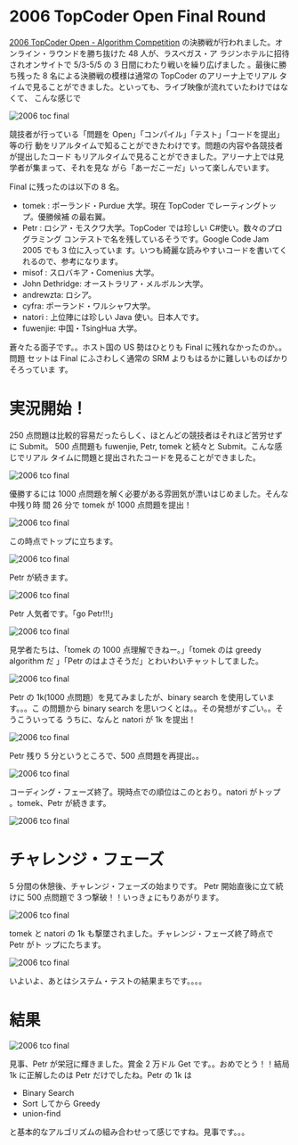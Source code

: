 # 2006 TopCoder Open Final Round

<!--
date = "2006-05-07"
-->

[2006 TopCoder Open - Algorithm Competition](http://www.topcoder.com/tc?module=Static&d1=tournaments&d2=tco06&d3=alg_description)
の決勝戦が行われました。オンライン・ラウンドを勝ち抜けた 48 人が、ラスベガス・ア
ラジンホテルに招待されオンサイトで 5/3-5/5 の 3 日間にわたり戦いを繰り広げました
。最後に勝ち残った 8 名による決勝戦の模様は通常の TopCoder のアリーナ上でリアル
タイムで見ることができました。といっても、ライブ映像が流れていたわけではなくて、
こんな感じで

![2006 toc final](http://static.flickr.com/44/143378605_08950cdd11_o.png)

競技者が行っている「問題を Open」「コンパイル」「テスト」「コードを提出」等の行
動をリアルタイムで知ることができたわけです。問題の内容や各競技者が提出したコード
もリアルタイムで見ることができました。アリーナ上では見学者が集まって、それを見な
がら「あーだこーだ」いって楽しんでいます。

Final に残ったのは以下の 8 名。

- tomek : ポーランド・Purdue 大学。現在 TopCoder でレーティングトップ。優勝候補
  の最右翼。
- Petr : ロシア・モスクワ大学。TopCoder では珍しい C\#使い。数々のプログラミング
  コンテストで名を残しているそうです。Google Code Jam 2005 でも 3 位に入っていま
  す。いつも綺麗な読みやすいコードを書いてくれるので、参考になります。
- misof : スロバキア・Comenius 大学。
- John Dethridge: オーストラリア・メルボルン大学。
- andrewzta: ロシア。
- cyfra: ポーランド・ワルシャワ大学。
- natori : 上位陣には珍しい Java 使い。日本人です。
- fuwenjie: 中国・TsingHua 大学。

蒼々たる面子です。。ホスト国の US 勢はひとりも Final に残れなかったのか。。問題
セットは Final にふさわしく通常の SRM よりもはるかに難しいものばかりそろっていま
す。

# 実況開始！

250 点問題は比較的容易だったらしく、ほとんどの競技者はそれほど苦労せずに
Submit。 500 点問題も fuwenjie, Petr, tomek と続々と Submit。こんな感じでリアル
タイムに問題と提出されたコードを見ることができました。

![2006 tco final](http://static.flickr.com/51/143382049_7fb44ec2fd_o.png)

優勝するには 1000 点問題を解く必要がある雰囲気が漂いはじめました。そんな中残り時
間 26 分で tomek が 1000 点問題を提出！

![2006 tco final](http://static.flickr.com/54/143380229_903b8124f2_o.png)

この時点でトップに立ちます。

![2006 tco final](http://static.flickr.com/48/143380591_980e98ef5c_o.png)

Petr が続きます。

![2006 tco final](http://static.flickr.com/49/143383228_bb6a895f46_o.png)

Petr 人気者です。「go Petr!!!」

![2006 tco final](http://static.flickr.com/47/143383770_5dc1fffed3_o.png)

見学者たちは、「tomek の 1000 点理解できねー。」「tomek のは greedy algorithm だ
」「Petr のはよさそうだ」とわいわいチャットしてました。

![2006 tco final](http://static.flickr.com/48/143384405_45218e28b4_o.png)

Petr の 1k(1000 点問題）を見てみましたが、binary search を使用しています。。。こ
の問題から binary search を思いつくとは。。その発想がすごい。。そうこういってる
うちに、なんと natori が 1k を提出！

![2006 tco final](http://static.flickr.com/54/143386042_389c1b9fcf_o.png)

Petr 残り 5 分というところで、500 点問題を再提出。。

![2006 tco final](http://static.flickr.com/55/143387190_d16a5b2c2c_o.png)

コーディング・フェーズ終了。現時点での順位はこのとおり。natori がトップ
。tomek、Petr が続きます。

![2006 tco final](http://static.flickr.com/52/143387588_cb6ad21779_o.png)

# チャレンジ・フェーズ

5 分間の休憩後、チャレンジ・フェーズの始まりです。 Petr 開始直後に立て続けに 500
点問題で 3 つ撃破！！いっきょにもりあがります。

![2006 tco final](http://static.flickr.com/46/143388256_b99595593f_o.png)

tomek と natori の 1k も撃墜されました。チャレンジ・フェーズ終了時点で Petr がト
ップにたちます。

![2006 tco final](http://static.flickr.com/49/143389107_eea870cfaa_o.png)

いよいよ、あとはシステム・テストの結果まちです。。。。

# 結果

![2006 tco final](http://static.flickr.com/50/143390301_a35d55d1fe_o.png)

見事、Petr が栄冠に輝きました。賞金 2 万ドル Get です。。おめでとう！！結局 1k
に正解したのは Petr だけでしたね。Petr の 1k は

- Binary Search
- Sort してから Greedy
- union-find

と基本的なアルゴリズムの組み合わせって感じですね。見事です。。。
